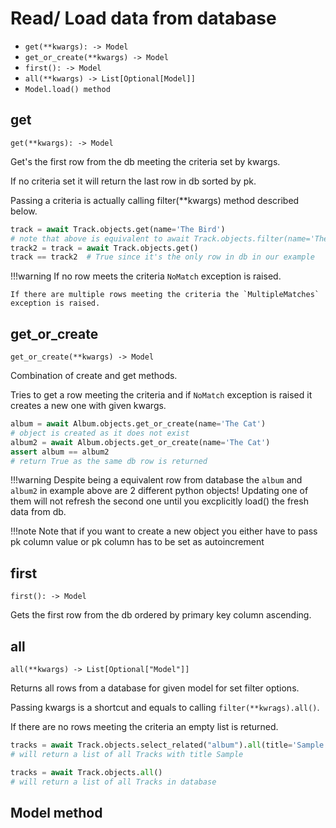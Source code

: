 # Read/ Load data from database

*  `get(**kwargs): -> Model`
*  `get_or_create(**kwargs) -> Model`
*  `first(): -> Model`
*  `all(**kwargs) -> List[Optional[Model]]`
*  `Model.load() method`

## get

`get(**kwargs): -> Model`

Get's the first row from the db meeting the criteria set by kwargs.

If no criteria set it will return the last row in db sorted by pk.

Passing a criteria is actually calling filter(**kwargs) method described below.

```python
track = await Track.objects.get(name='The Bird')
# note that above is equivalent to await Track.objects.filter(name='The Bird').get()
track2 = track = await Track.objects.get()
track == track2  # True since it's the only row in db in our example
```

!!!warning If no row meets the criteria `NoMatch` exception is raised.

    If there are multiple rows meeting the criteria the `MultipleMatches` exception is raised.

## get_or_create

`get_or_create(**kwargs) -> Model`

Combination of create and get methods.

Tries to get a row meeting the criteria and if `NoMatch` exception is raised it creates
a new one with given kwargs.

```python
album = await Album.objects.get_or_create(name='The Cat')
# object is created as it does not exist
album2 = await Album.objects.get_or_create(name='The Cat')
assert album == album2
# return True as the same db row is returned
```

!!!warning Despite being a equivalent row from database the `album` and `album2` in
example above are 2 different python objects!
Updating one of them will not refresh the second one until you excplicitly load() the
fresh data from db.

!!!note Note that if you want to create a new object you either have to pass pk column
value or pk column has to be set as autoincrement

## first

`first(): -> Model`

Gets the first row from the db ordered by primary key column ascending.

## all

`all(**kwargs) -> List[Optional["Model"]]`

Returns all rows from a database for given model for set filter options.

Passing kwargs is a shortcut and equals to calling `filter(**kwrags).all()`.

If there are no rows meeting the criteria an empty list is returned.

```python
tracks = await Track.objects.select_related("album").all(title='Sample')
# will return a list of all Tracks with title Sample

tracks = await Track.objects.all()
# will return a list of all Tracks in database

```

## Model method
